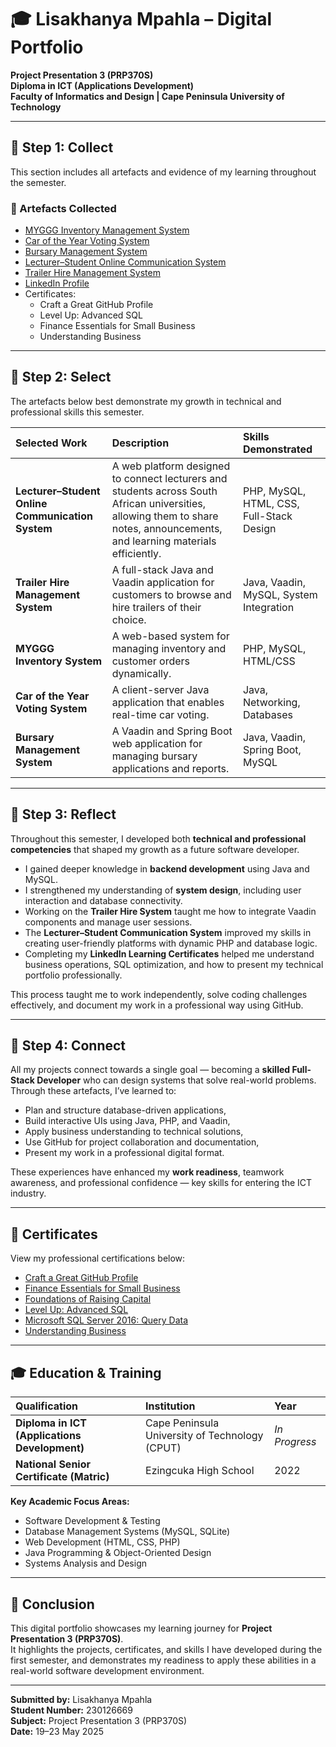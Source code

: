 # 🎓 Lisakhanya Mpahla – Digital Portfolio
**Project Presentation 3 (PRP370S)**  
**Diploma in ICT (Applications Development)**  
**Faculty of Informatics and Design | Cape Peninsula University of Technology**

---

## 🧩 Step 1: Collect
This section includes all artefacts and evidence of my learning throughout the semester.

### 📁 Artefacts Collected
- [MYGGG Inventory Management System](https://github.com/yourusername/MYGGG)
- [Car of the Year Voting System](https://github.com/yourusername/CarVotingSystem)
- [Bursary Management System](https://github.com/yourusername/BursaryManagementSystem)
- [Lecturer–Student Online Communication System](https://github.com/lisakhanyampahla10/Project3)
- [Trailer Hire Management System](https://github.com/lisakhanyampahla10/Trailer-Hire-Project)
- [LinkedIn Profile](https://www.linkedin.com/in/lisakhanya-mpahla-69b8ab271)
- Certificates:
  - Craft a Great GitHub Profile  
  - Level Up: Advanced SQL  
  - Finance Essentials for Small Business  
  - Understanding Business  

---

## 🧩 Step 2: Select
The artefacts below best demonstrate my growth in technical and professional skills this semester.

| Selected Work | Description | Skills Demonstrated |
| :------------- | :----------- | :------------------ |
| **Lecturer–Student Online Communication System** | A web platform designed to connect lecturers and students across South African universities, allowing them to share notes, announcements, and learning materials efficiently. | PHP, MySQL, HTML, CSS, Full-Stack Design |
| **Trailer Hire Management System** | A full-stack Java and Vaadin application for customers to browse and hire trailers of their choice. | Java, Vaadin, MySQL, System Integration |
| **MYGGG Inventory System** | A web-based system for managing inventory and customer orders dynamically. | PHP, MySQL, HTML/CSS |
| **Car of the Year Voting System** | A client-server Java application that enables real-time car voting. | Java, Networking, Databases |
| **Bursary Management System** | A Vaadin and Spring Boot web application for managing bursary applications and reports. | Java, Vaadin, Spring Boot, MySQL |

---

## 🧩 Step 3: Reflect
Throughout this semester, I developed both **technical and professional competencies** that shaped my growth as a future software developer.  
- I gained deeper knowledge in **backend development** using Java and MySQL.  
- I strengthened my understanding of **system design**, including user interaction and database connectivity.  
- Working on the **Trailer Hire System** taught me how to integrate Vaadin components and manage user sessions.  
- The **Lecturer–Student Communication System** improved my skills in creating user-friendly platforms with dynamic PHP and database logic.  
- Completing my **LinkedIn Learning Certificates** helped me understand business operations, SQL optimization, and how to present my technical portfolio professionally.

This process taught me to work independently, solve coding challenges effectively, and document my work in a professional way using GitHub.

---

## 🧩 Step 4: Connect
All my projects connect towards a single goal — becoming a **skilled Full-Stack Developer** who can design systems that solve real-world problems.  
Through these artefacts, I’ve learned to:
- Plan and structure database-driven applications,  
- Build interactive UIs using Java, PHP, and Vaadin,  
- Apply business understanding to technical solutions,  
- Use GitHub for project collaboration and documentation,  
- Present my work in a professional digital format.

These experiences have enhanced my **work readiness**, teamwork awareness, and professional confidence — key skills for entering the ICT industry.

---

## 📜 Certificates
View my professional certifications below:

- [Craft a Great GitHub Profile](./CertificateOfCompletion_Craft%20a%20Great%20GitHub%20Profile%20(1).pdf)
- [Finance Essentials for Small Business](./CertificateOfCompletion_Finance%20Essentials%20for%20Small%20Business.pdf)
- [Foundations of Raising Capital](./CertificateOfCompletion_Foundations%20of%20Raising%20Capital.pdf)
- [Level Up: Advanced SQL](./CertificateOfCompletion_Level%20Up%20Advanced%20SQL.pdf)
- [Microsoft SQL Server 2016: Query Data](./CertificateOfCompletion_Microsoft%20SQL%20Server%202016%20Query%20Data.pdf)
- [Understanding Business](./CertificateOfCompletion_Understanding%20Business.pdf)

---

## 🎓 Education & Training

| Qualification | Institution | Year |
| :------------- | :----------- | :---- |
| **Diploma in ICT (Applications Development)** | Cape Peninsula University of Technology (CPUT) | _In Progress_ |
| **National Senior Certificate (Matric)** | Ezingcuka High School | 2022 |

**Key Academic Focus Areas:**
- Software Development & Testing  
- Database Management Systems (MySQL, SQLite)  
- Web Development (HTML, CSS, PHP)  
- Java Programming & Object-Oriented Design  
- Systems Analysis and Design  

---

## 🧭 Conclusion
This digital portfolio showcases my learning journey for **Project Presentation 3 (PRP370S)**.  
It highlights the projects, certificates, and skills I have developed during the first semester, and demonstrates my readiness to apply these abilities in a real-world software development environment.

---

**Submitted by:** Lisakhanya Mpahla  
**Student Number:** 230126669  
**Subject:** Project Presentation 3 (PRP370S)  
**Date:** 19–23 May 2025
